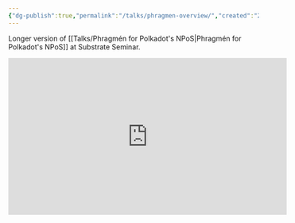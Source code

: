 ```yaml
---
{"dg-publish":true,"permalink":"/talks/phragmen-overview/","created":"2023-08-28T14:03:15.000+01:00","updated":"2024-08-21T13:45:15.927+01:00"}
---
```


Longer version of [[Talks/Phragmén for Polkadot's NPoS\|Phragmén for Polkadot's NPoS]] at Substrate Seminar. 

<iframe width="560" height="315" src="https://www.youtube.com/embed/MjOvVhc1oXw" title="YouTube video player" frameborder="0" allow="accelerometer; autoplay; clipboard-write; encrypted-media; gyroscope; picture-in-picture" allowfullscreen></iframe>

